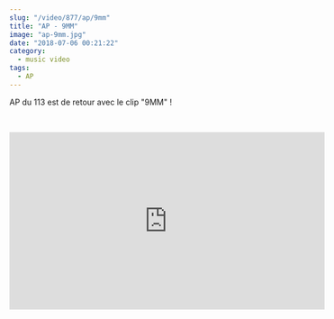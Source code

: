 ```yaml
--- 
slug: "/video/877/ap/9mm"
title: "AP - 9MM"
image: "ap-9mm.jpg"
date: "2018-07-06 00:21:22"
category:
  - music video
tags:
  - AP
---
```

<p>AP du 113 est de retour avec le clip "9MM" !</p><br/><p><iframe width="560" height="315" src="https://www.youtube.com/embed/72CHtB6hJfU" frameborder="0" allow="autoplay; encrypted-media" allowfullscreen></iframe></p>